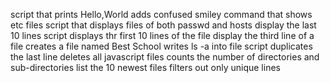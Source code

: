 script that prints Hello,World
adds confused smiley
command that shows etc files
script that displays files of both passwd and hosts
display the last 10 lines
script displays thr first 10 lines of the file
display the third line of a file
creates a file named Best School
writes ls -a into file
script duplicates the last line
deletes all javascript files
counts the number of directories and sub-directories
list the 10 newest files
filters out only unique lines

